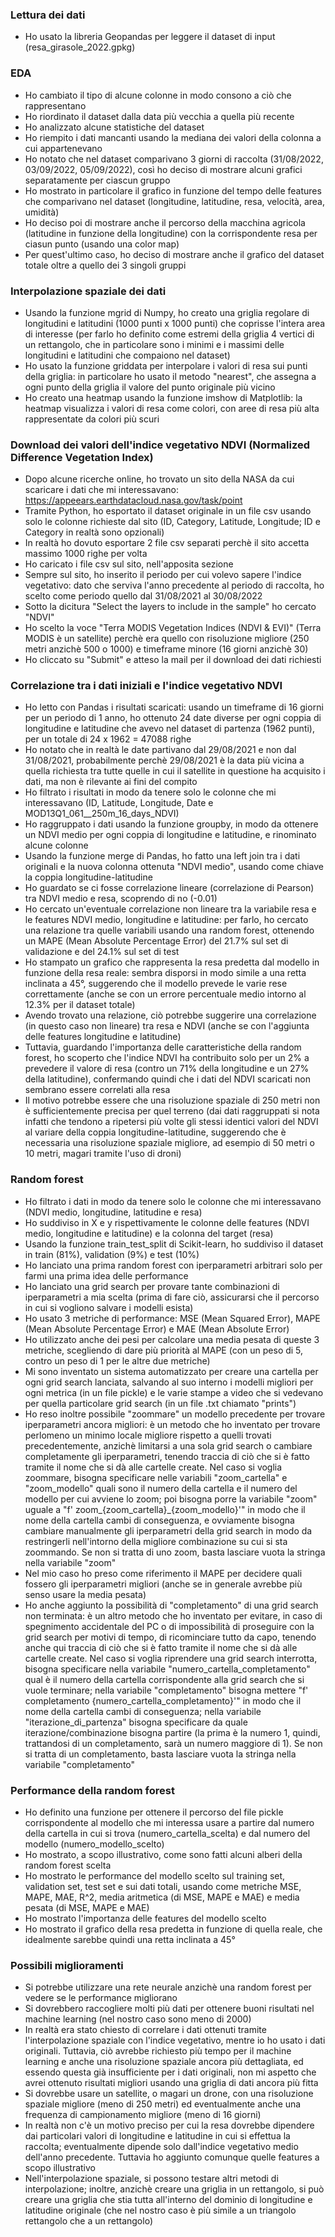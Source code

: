 ### Lettura dei dati
- Ho usato la libreria Geopandas per leggere il dataset di input (resa_girasole_2022.gpkg)

### EDA
- Ho cambiato il tipo di alcune colonne in modo consono a ciò che rappresentano
- Ho riordinato il dataset dalla data più vecchia a quella più recente
- Ho analizzato alcune statistiche del dataset
- Ho riempito i dati mancanti usando la mediana dei valori della colonna a cui appartenevano
- Ho notato che nel dataset comparivano 3 giorni di raccolta (31/08/2022, 03/09/2022, 05/09/2022), così ho deciso di mostrare alcuni grafici separatamente per ciascun gruppo
- Ho mostrato in particolare il grafico in funzione del tempo delle features che comparivano nel dataset (longitudine, latitudine, resa, velocità, area, umidità)
- Ho deciso poi di mostrare anche il percorso della macchina agricola (latitudine in funzione della longitudine) con la corrispondente resa per ciasun punto (usando una color map)
- Per quest'ultimo caso, ho deciso di mostrare anche il grafico del dataset totale oltre a quello dei 3 singoli gruppi

### Interpolazione spaziale dei dati
- Usando la funzione mgrid di Numpy, ho creato una griglia regolare di longitudini e latitudini (1000 punti x 1000 punti) che coprisse l'intera area di interesse (per farlo ho definito come estremi della griglia 4 vertici di un rettangolo, che in particolare sono i minimi e i massimi delle longitudini e latitudini che compaiono nel dataset)
- Ho usato la funzione griddata per interpolare i valori di resa sui punti della griglia: in particolare ho usato il metodo "nearest", che assegna a ogni punto della griglia il valore del punto originale più vicino
- Ho creato una heatmap usando la funzione imshow di Matplotlib: la heatmap visualizza i valori di resa come colori, con aree di resa più alta rappresentate da colori più scuri

### Download dei valori dell'indice vegetativo NDVI (Normalized Difference Vegetation Index)
- Dopo alcune ricerche online, ho trovato un sito della NASA da cui scaricare i dati che mi interessavano: https://appeears.earthdatacloud.nasa.gov/task/point
- Tramite Python, ho esportato il dataset originale in un file csv usando solo le colonne richieste dal sito (ID, Category, Latitude, Longitude; ID e Category in realtà sono opzionali)
- In realtà ho dovuto esportare 2 file csv separati perchè il sito accetta massimo 1000 righe per volta
- Ho caricato i file csv sul sito, nell'apposita sezione
- Sempre sul sito, ho inserito il periodo per cui volevo sapere l'indice vegetativo: dato che serviva l'anno precedente al periodo di raccolta, ho scelto come periodo quello dal 31/08/2021 al 30/08/2022
- Sotto la dicitura "Select the layers to include in the sample" ho cercato "NDVI"
- Ho scelto la voce "Terra MODIS Vegetation Indices (NDVI & EVI)" (Terra MODIS è un satellite) perchè era quello con risoluzione migliore (250 metri anzichè 500 o 1000) e timeframe minore (16 giorni anzichè 30)
- Ho cliccato su "Submit" e atteso la mail per il download dei dati richiesti

### Correlazione tra i dati iniziali e l'indice vegetativo NDVI
- Ho letto con Pandas i risultati scaricati: usando un timeframe di 16 giorni per un periodo di 1 anno, ho ottenuto 24 date diverse per ogni coppia di longitudine e latitudine che avevo nel dataset di partenza (1962 punti), per un totale di 24 x 1962 = 47088 righe
- Ho notato che in realtà le date partivano dal 29/08/2021 e non dal 31/08/2021, probabilmente perchè 29/08/2021 è la data più vicina a quella richiesta tra tutte quelle in cui il satellite in questione ha acquisito i dati, ma non è rilevante ai fini del compito
- Ho filtrato i risultati in modo da tenere solo le colonne che mi interessavano (ID, Latitude, Longitude, Date e MOD13Q1_061__250m_16_days_NDVI)
- Ho raggruppato i dati usando la funzione groupby, in modo da ottenere un NDVI medio per ogni coppia di longitudine e latitudine, e rinominato alcune colonne
- Usando la funzione merge di Pandas, ho fatto una left join tra i dati originali e la nuova colonna ottenuta "NDVI medio", usando come chiave la coppia longitudine-latitudine
- Ho guardato se ci fosse correlazione lineare (correlazione di Pearson) tra NDVI medio e resa, scoprendo di no (-0.01)
- Ho cercato un'eventuale correlazione non lineare tra la variabile resa e le features NDVI medio, longitudine e latitudine: per farlo, ho cercato una relazione tra quelle variabili usando una random forest, ottenendo un MAPE (Mean Absolute Percentage Error) del 21.7% sul set di validazione e del 24.1% sul set di test
- Ho stampato un grafico che rappresenta la resa predetta dal modello in funzione della resa reale: sembra disporsi in modo simile a una retta inclinata a 45°, suggerendo che il modello prevede le varie rese correttamente (anche se con un errore percentuale medio intorno al 12.3% per il dataset totale)
- Avendo trovato una relazione, ciò potrebbe suggerire una correlazione (in questo caso non lineare) tra resa e NDVI (anche se con l'aggiunta delle features longitudine e latitudine)
- Tuttavia, guardando l'importanza delle caratteristiche della random forest, ho scoperto che l'indice NDVI ha contribuito solo per un 2% a prevedere il valore di resa (contro un 71% della longitudine e un 27% della latitudine), confermando quindi che i dati del NDVI scaricati non sembrano essere correlati alla resa
- Il motivo potrebbe essere che una risoluzione spaziale di 250 metri non è sufficientemente precisa per quel terreno (dai dati raggruppati si nota infatti che tendono a ripetersi più volte gli stessi identici valori del NDVI al variare della coppia longitudine-latitudine, suggerendo che è necessaria una risoluzione spaziale migliore, ad esempio di 50 metri o 10 metri, magari tramite l'uso di droni)

### Random forest
- Ho filtrato i dati in modo da tenere solo le colonne che mi interessavano (NDVI medio, longitudine, latitudine e resa)
- Ho suddiviso in X e y rispettivamente le colonne delle features (NDVI medio, longitudine e latitudine) e la colonna del target (resa)
- Usando la funzione train_test_split di Scikit-learn, ho suddiviso il dataset in train (81%), validation (9%) e test (10%)
- Ho lanciato una prima random forest con iperparametri arbitrari solo per farmi una prima idea delle performance
- Ho lanciato una grid search per provare tante combinazioni di iperparametri a mia scelta (prima di fare ciò, assicurarsi che il percorso in cui si vogliono salvare i modelli esista)
- Ho usato 3 metriche di performance: MSE (Mean Squared Error), MAPE (Mean Absolute Percentage Error) e MAE (Mean Absolute Error)
- Ho utilizzato anche dei pesi per calcolare una media pesata di queste 3 metriche, scegliendo di dare più priorità al MAPE (con un peso di 5, contro un peso di 1 per le altre due metriche)
- Mi sono inventato un sistema automatizzato per creare una cartella per ogni grid search lanciata, salvando al suo interno i modelli migliori per ogni metrica (in un file pickle) e le varie stampe a video che si vedevano per quella particolare grid search (in un file .txt chiamato "prints")
- Ho reso inoltre possibile "zoommare" un modello precedente per trovare iperparametri ancora migliori: è un metodo che ho inventato per trovare perlomeno un minimo locale migliore rispetto a quelli trovati precedentemente, anzichè limitarsi a una sola grid search o cambiare completamente gli iperparametri, tenendo traccia di ciò che si è fatto tramite il nome che si dà alle cartelle create. Nel caso si voglia zoommare, bisogna specificare nelle variabili "zoom_cartella" e "zoom_modello" quali sono il numero della cartella e il numero del modello per cui avviene lo zoom; poi bisogna porre la variabile "zoom" uguale a "f' zoom_{zoom_cartella}_{zoom_modello}'" in modo che il nome della cartella cambi di conseguenza, e ovviamente bisogna cambiare manualmente gli iperparametri della grid search in modo da restringerli nell'intorno della migliore combinazione su cui si sta zoommando. Se non si tratta di uno zoom, basta lasciare vuota la stringa nella variabile "zoom"
- Nel mio caso ho preso come riferimento il MAPE per decidere quali fossero gli iperparametri migliori (anche se in generale avrebbe più senso usare la media pesata)
- Ho anche aggiunto la possibilità di "completamento" di una grid search non terminata: è un altro metodo che ho inventato per evitare, in caso di spegnimento accidentale del PC o di impossibilità di proseguire con la grid search per motivi di tempo, di ricominciare tutto da capo, tenendo anche qui traccia di ciò che si è fatto tramite il nome che si dà alle cartelle create. Nel caso si voglia riprendere una grid search interrotta, bisogna specificare nella variabile "numero_cartella_completamento" qual è il numero della cartella corrispondente alla grid search che si vuole terminare; nella variabile "completamento" bisogna mettere "f' completamento {numero_cartella_completamento}'" in modo che il nome della cartella cambi di conseguenza; nella variabile "iterazione_di_partenza" bisogna specificare da quale iterazione/combinazione bisogna partire (la prima è la numero 1, quindi, trattandosi di un completamento, sarà un numero maggiore di 1). Se non si tratta di un completamento, basta lasciare vuota la stringa nella variabile "completamento"

### Performance della random forest
- Ho definito una funzione per ottenere il percorso del file pickle corrispondente al modello che mi interessa usare a partire dal numero della cartella in cui si trova (numero_cartella_scelta) e dal numero del modello (numero_modello_scelto)
- Ho mostrato, a scopo illustrativo, come sono fatti alcuni alberi della random forest scelta
- Ho mostrato le performance del modello scelto sul training set, validation set, test set e sui dati totali, usando come metriche MSE, MAPE, MAE, R^2, media aritmetica (di MSE, MAPE e MAE) e media pesata (di MSE, MAPE e MAE)
- Ho mostrato l'importanza delle features del modello scelto
- Ho mostrato il grafico della resa predetta in funzione di quella reale, che idealmente sarebbe quindi una retta inclinata a 45°

### Possibili miglioramenti
- Si potrebbe utilizzare una rete neurale anzichè una random forest per vedere se le performance migliorano
- Si dovrebbero raccogliere molti più dati per ottenere buoni risultati nel machine learning (nel nostro caso sono meno di 2000)
- In realtà era stato chiesto di correlare i dati ottenuti tramite l'interpolazione spaziale con l'indice vegetativo, mentre io ho usato i dati originali. Tuttavia, ciò avrebbe richiesto più tempo per il machine learning e anche una risoluzione spaziale ancora più dettagliata, ed essendo questa già insufficiente per i dati originali, non mi aspetto che avrei ottenuto risultati migliori usando una griglia di dati ancora più fitta
- Si dovrebbe usare un satellite, o magari un drone, con una risoluzione spaziale migliore (meno di 250 metri) ed eventualmente anche una frequenza di campionamento migliore (meno di 16 giorni)
- In realtà non c'è un motivo preciso per cui la resa dovrebbe dipendere dai particolari valori di longitudine e latitudine in cui si effettua la raccolta; eventualmente dipende solo dall'indice vegetativo medio dell'anno precedente. Tuttavia ho aggiunto comunque quelle features a scopo illustrativo
- Nell'interpolazione spaziale, si possono testare altri metodi di interpolazione; inoltre, anzichè creare una griglia in un rettangolo, si può creare una griglia che stia tutta all'interno del dominio di longitudine e latitudine originale (che nel nostro caso è più simile a un triangolo rettangolo che a un rettangolo)
